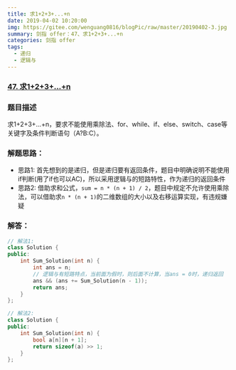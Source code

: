 ```yaml
---
title: 求1+2+3+...+n
date: 2019-04-02 10:20:00
img: https://gitee.com/wenguang0816/blogPic/raw/master/20190402-3.jpg
summary: 剑指 offer：47、求1+2+3+...+n
categories: 剑指 offer
tags:
  - 递归
  - 逻辑与
---
```

### [47\. 求1+2+3+...+n](https://www.nowcoder.com/practice/7a0da8fc483247ff8800059e12d7caf1?tpId=13&tqId=11200&tPage=1&rp=1&ru=/ta/coding-interviews&qru=/ta/coding-interviews/question-ranking)

### 题目描述
求1+2+3+...+n，要求不能使用乘除法、for、while、if、else、switch、case等关键字及条件判断语句（A?B:C）。

### 解题思路：
+ 思路1: 首先想到的是递归，但是递归要有返回条件，题目中明确说明不能使用if判断(用了if也可以AC)，所以采用逻辑与的短路特性，作为递归的返回条件
+ 思路2: 借助求和公式，`sum = n * (n + 1) / 2`，题目中规定不允许使用乘除法，可以借助求`n * (n + 1)`的二维数组的大小以及右移运算实现，有违规嫌疑

### 解答：

```cpp
// 解法1:
class Solution {
public:
    int Sum_Solution(int n) {
        int ans = n;
        // 逻辑与有短路特点，当前面为假时，则后面不计算，当ans = 0时，递归返回
        ans && (ans += Sum_Solution(n - 1));
        return ans;
    }
};

// 解法2:
class Solution {
public:
    int Sum_Solution(int n) {
        bool a[n][n + 1];
        return sizeof(a) >> 1;
    }
};
```